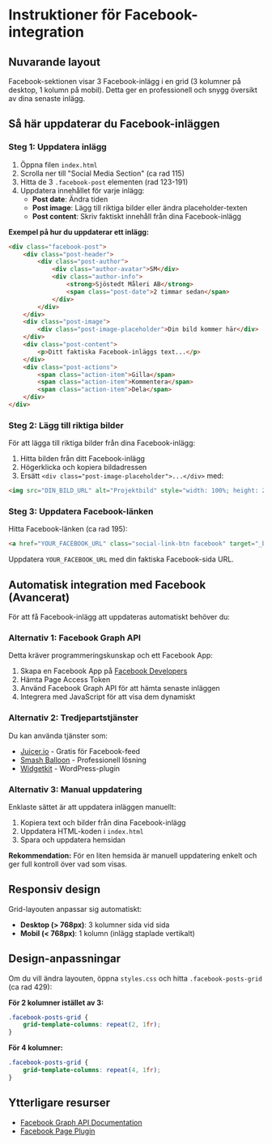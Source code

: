 # Instruktioner för Facebook-integration

## Nuvarande layout

Facebook-sektionen visar 3 Facebook-inlägg i en grid (3 kolumner på desktop, 1 kolumn på mobil). Detta ger en professionell och snygg översikt av dina senaste inlägg.

## Så här uppdaterar du Facebook-inläggen

### Steg 1: Uppdatera inlägg
1. Öppna filen `index.html`
2. Scrolla ner till "Social Media Section" (ca rad 115)
3. Hitta de 3 `.facebook-post` elementen (rad 123-191)
4. Uppdatera innehållet för varje inlägg:
   - **Post date**: Ändra tiden
   - **Post image**: Lägg till riktiga bilder eller ändra placeholder-texten
   - **Post content**: Skriv faktiskt innehåll från dina Facebook-inlägg

**Exempel på hur du uppdaterar ett inlägg:**
```html
<div class="facebook-post">
    <div class="post-header">
        <div class="post-author">
            <div class="author-avatar">SM</div>
            <div class="author-info">
                <strong>Sjöstedt Måleri AB</strong>
                <span class="post-date">2 timmar sedan</span>
            </div>
        </div>
    </div>
    <div class="post-image">
        <div class="post-image-placeholder">Din bild kommer här</div>
    </div>
    <div class="post-content">
        <p>Ditt faktiska Facebook-inläggs text...</p>
    </div>
    <div class="post-actions">
        <span class="action-item">Gilla</span>
        <span class="action-item">Kommentera</span>
        <span class="action-item">Dela</span>
    </div>
</div>
```

### Steg 2: Lägg till riktiga bilder
För att lägga till riktiga bilder från dina Facebook-inlägg:

1. Hitta bilden från ditt Facebook-inlägg
2. Högerklicka och kopiera bildadressen
3. Ersätt `<div class="post-image-placeholder">...</div>` med:
```html
<img src="DIN_BILD_URL" alt="Projektbild" style="width: 100%; height: 200px; object-fit: cover;">
```

### Steg 3: Uppdatera Facebook-länken
Hitta Facebook-länken (ca rad 195):
```html
<a href="YOUR_FACEBOOK_URL" class="social-link-btn facebook" target="_blank">Följ oss på Facebook</a>
```

Uppdatera `YOUR_FACEBOOK_URL` med din faktiska Facebook-sida URL.

## Automatisk integration med Facebook (Avancerat)

För att få Facebook-inlägg att uppdateras automatiskt behöver du:

### Alternativ 1: Facebook Graph API
Detta kräver programmeringskunskap och ett Facebook App:
1. Skapa en Facebook App på [Facebook Developers](https://developers.facebook.com/)
2. Hämta Page Access Token
3. Använd Facebook Graph API för att hämta senaste inläggen
4. Integrera med JavaScript för att visa dem dynamiskt

### Alternativ 2: Tredjepartstjänster
Du kan använda tjänster som:
- [Juicer.io](https://www.juicer.io/) - Gratis för Facebook-feed
- [Smash Balloon](https://smashballoon.com/) - Professionell lösning
- [Widgetkit](https://www.elegantthemes.com/) - WordPress-plugin

### Alternativ 3: Manual uppdatering
Enklaste sättet är att uppdatera inläggen manuellt:
1. Kopiera text och bilder från dina Facebook-inlägg
2. Uppdatera HTML-koden i `index.html`
3. Spara och uppdatera hemsidan

**Rekommendation:** För en liten hemsida är manuell uppdatering enkelt och ger full kontroll över vad som visas.

## Responsiv design

Grid-layouten anpassar sig automatiskt:
- **Desktop (> 768px)**: 3 kolumner sida vid sida
- **Mobil (< 768px)**: 1 kolumn (inlägg staplade vertikalt)

## Design-anpassningar

Om du vill ändra layouten, öppna `styles.css` och hitta `.facebook-posts-grid` (ca rad 429):

**För 2 kolumner istället av 3:**
```css
.facebook-posts-grid {
    grid-template-columns: repeat(2, 1fr);
}
```

**För 4 kolumner:**
```css
.facebook-posts-grid {
    grid-template-columns: repeat(4, 1fr);
}
```

## Ytterligare resurser

- [Facebook Graph API Documentation](https://developers.facebook.com/docs/graph-api)
- [Facebook Page Plugin](https://developers.facebook.com/docs/plugins/page-plugin)

